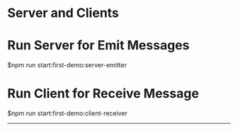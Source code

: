 # Server and Clients

# Run Server for Emit Messages

\$npm run start:first-demo:server-emitter

# Run Client for Receive Message

\$npm run start:first-demo:client-receiver


------
